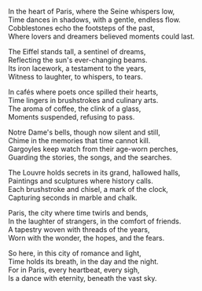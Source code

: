 In the heart of Paris, where the Seine whispers low,  
Time dances in shadows, with a gentle, endless flow.  
Cobblestones echo the footsteps of the past,  
Where lovers and dreamers believed moments could last.  

The Eiffel stands tall, a sentinel of dreams,  
Reflecting the sun's ever-changing beams.  
Its iron lacework, a testament to the years,  
Witness to laughter, to whispers, to tears.  

In cafés where poets once spilled their hearts,  
Time lingers in brushstrokes and culinary arts.  
The aroma of coffee, the clink of a glass,  
Moments suspended, refusing to pass.  

Notre Dame's bells, though now silent and still,  
Chime in the memories that time cannot kill.  
Gargoyles keep watch from their age-worn perches,  
Guarding the stories, the songs, and the searches.  

The Louvre holds secrets in its grand, hallowed halls,  
Paintings and sculptures where history calls.  
Each brushstroke and chisel, a mark of the clock,  
Capturing seconds in marble and chalk.  

Paris, the city where time twirls and bends,  
In the laughter of strangers, in the comfort of friends.  
A tapestry woven with threads of the years,  
Worn with the wonder, the hopes, and the fears.  

So here, in this city of romance and light,  
Time holds its breath, in the day and the night.  
For in Paris, every heartbeat, every sigh,  
Is a dance with eternity, beneath the vast sky.